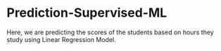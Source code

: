 # Prediction-Supervised-ML

Here, we are predicting the scores of the students based on hours they study using Linear Regression Model.
